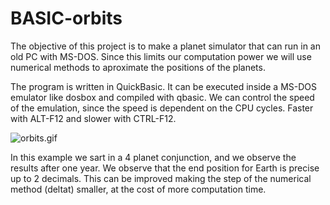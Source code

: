 # BASIC-orbits

The objective of this project is to make a planet simulator that can run in an old PC with MS-DOS. Since this limits our computation power we will use numerical methods to aproximate the positions of the planets.

The program is written in QuickBasic. It can be executed inside a MS-DOS emulator like dosbox and compiled with qbasic. We can control the speed of the emulation, since the speed is dependent on the CPU cycles. Faster with ALT-F12 and slower with CTRL-F12.

![orbits.gif](orbits.gif)

In this example we sart in a 4 planet conjunction, and we observe the results after one year. We observe that the end position for Earth is precise up to 2 decimals. This can be improved making the step of the numerical method (deltat) smaller, at the cost of more computation time.
